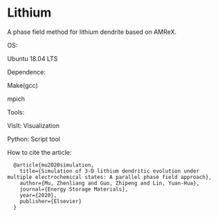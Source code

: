# Lithium
A phase field method for lithium dendrite based on AMReX.

OS:

Ubuntu 18.04 LTS

Dependence:

Make(gcc)

mpich

Tools:

VisIt: Visualization

Python: Script tool

How to cite the article:
```
  @article{mu2020simulation,
    title={Simulation of 3-D lithium dendritic evolution under multiple electrochemical states: A parallel phase field approach},
    author={Mu, Zhenliang and Guo, Zhipeng and Lin, Yuan-Hua},  
    journal={Energy Storage Materials},
    year={2020},
    publisher={Elsevier}
  }
```


